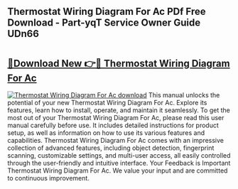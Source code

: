 ## Thermostat Wiring Diagram For Ac PDf Free Download - Part-yqT Service Owner Guide UDn66

# <h2><a href="http://dfszyqg.blite.top/?on=Thermostat+Wiring+Diagram+For+Ac">🔗Download New 👉🔴 Thermostat Wiring Diagram For Ac</a></h2>

[![Thermostat Wiring Diagram For Ac download](https://i.imgur.com/lujVjoI.png)](http://dfszyqg.blite.top/?on=Thermostat+Wiring+Diagram+For+Ac)
This manual unlocks the potential of your new Thermostat Wiring Diagram For Ac. Explore its features, learn how to install, operate, and maintain it seamlessly. To get the most out of your Thermostat Wiring Diagram For Ac, please read this user manual carefully before use. It includes detailed instructions for product setup, as well as information on how to use its various features and capabilities. Thermostat Wiring Diagram For Ac comes with an impressive collection of advanced features, including object detection, fingerprint scanning, customizable settings, and multi-user access, all easily controlled through the user-friendly and intuitive interface. Your Feedback is Important Thermostat Wiring Diagram For Ac. We value your input and are committed to continuous improvement.

